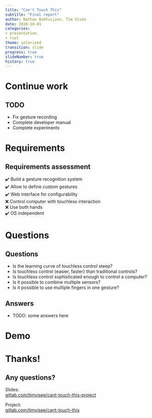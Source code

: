 ```yaml
---
title: "Can't Touch This"
subtitle: "Final report"
author: Nathan Bakhuijzen, Tim Visée
date: 2018-10-01
categories:
- presentation
- rust
theme: solarized
transition: slide
progress: true
slideNumber: true
history: true
---
```


# Continue work

## TODO
* Fix gesture recording
* Complete developer manual
* Complete experiments

# Requirements

## Requirements assessment
✔️ Build a gesture recognition system  
✔️ Allow to define custom gestures  
✔️ Web interface for configurability  
❌ Control computer with touchless interaction  
❌ Use both hands  
✔️ OS independent  

# Questions

## Questions
* Is the learning curve of touchless control steep?
* Is touchless control {easier, faster} than traditional controls?
* Is touchless control sophisticated enough to control a computer?
* Is it possible to combine multiple sensors?
* Is it possible to use multiple fingers in one gesture?

## Answers
* TODO: some answers here

# Demo

# Thanks!

## Any questions?

Slides:  
[gitlab.com/timvisee/cant-touch-this-project](https://gitlab.com/timvisee/cant-touch-this-project)

Project:  
[gitlab.com/timvisee/cant-touch-this](https://gitlab.com/timvisee/cant-touch-this)
